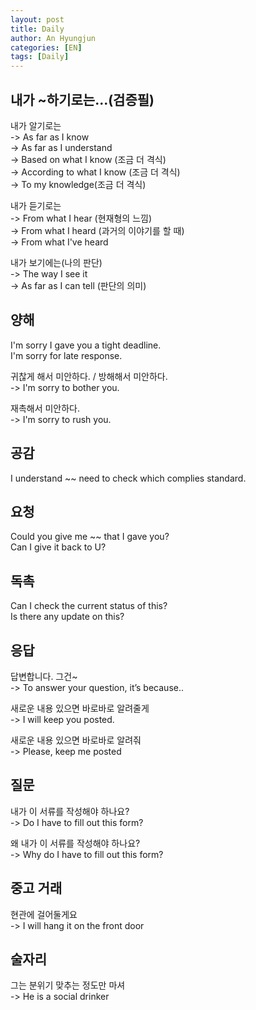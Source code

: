 ```yaml
---
layout: post
title: Daily
author: An Hyungjun
categories: [EN]
tags: [Daily]
---
```


## 내가 ~하기로는...(검증필)
내가 알기로는  
-> As far as I know  
-> As far as I understand  
-> Based on what I know (조금 더 격식)  
-> According to what I know (조금 더 격식)  
-> To my knowledge(조금 더 격식)

내가 듣기로는  
-> From what I hear (현재형의 느낌)  
-> From what I heard (과거의 이야기를 할 때)  
-> From what I've heard

내가 보기에는(나의 판단)  
-> The way I see it  
-> As far as I can tell (판단의 의미)  

## 양해
I'm sorry I gave you a tight deadline.  
I'm sorry for late response.

귀찮게 해서 미안하다. / 방해해서 미안하다.  
-> I'm sorry to bother you.

재촉해서 미안하다.  
-> I'm sorry to rush you.

## 공감
I understand ~~ need to check which complies standard.

## 요청
Could you give me ~~ that I gave you?  
Can I give it back to U?

## 독촉
Can I check the current status of this?  
Is there any update on this?

## 응답
답변합니다. 그건~  
-> To answer your question, it’s because.. 

새로운 내용 있으면 바로바로 알려줄게  
-> I will keep you posted.

새로운 내용 있으면 바로바로 알려줘  
-> Please, keep me posted

## 질문 
내가 이 서류를 작성해야 하나요?  
-> Do I have to fill out this form?

왜 내가 이 서류를 작성해야 하나요?  
-> Why do I have to fill out this form?

## 중고 거래
현관에 걸어둘게요  
-> I will hang it on the front door

## 술자리
그는 분위기 맞추는 정도만 마셔  
-> He is a social drinker